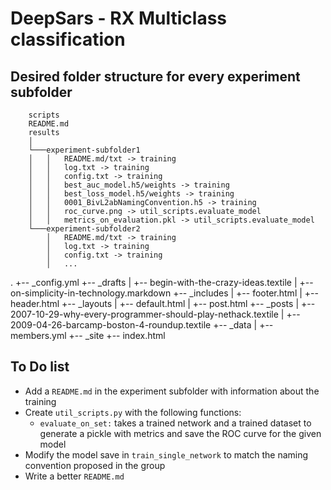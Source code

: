 # DeepSars - RX Multiclass classification 

## Desired folder structure for every experiment subfolder

```
    scripts
    README.md
    results
    │ 
    └───experiment-subfolder1
    │   │   README.md/txt -> training
    │   │   log.txt -> training
    │   │   config.txt -> training
    │   │   best_auc_model.h5/weights -> training
    │   │   best_loss_model.h5/weights -> training
    │   │   0001_BivL2abNamingConvention.h5 -> training
    │   │   roc_curve.png -> util_scripts.evaluate_model
    │   │   metrics_on_evaluation.pkl -> util_scripts.evaluate_model
    └───experiment-subfolder2
        │   README.md/txt -> training
        │   log.txt -> training
        │   config.txt -> training
        │   ...
```

.
+-- _config.yml
+-- _drafts
|   +-- begin-with-the-crazy-ideas.textile
|   +-- on-simplicity-in-technology.markdown
+-- _includes
|   +-- footer.html
|   +-- header.html
+-- _layouts
|   +-- default.html
|   +-- post.html
+-- _posts
|   +-- 2007-10-29-why-every-programmer-should-play-nethack.textile
|   +-- 2009-04-26-barcamp-boston-4-roundup.textile
+-- _data
|   +-- members.yml
+-- _site
+-- index.html

## To Do list
* Add a `README.md` in the experiment subfolder with information about the training 
* Create `util_scripts.py` with the following functions:
  * `evaluate_on_set:` takes a trained network and a trained dataset to generate a pickle with metrics and save the ROC curve for the given model
* Modify the model save in `train_single_network` to match the naming convention proposed in the group
* Write a better `README.md`